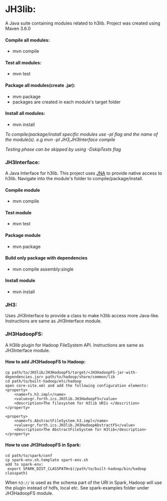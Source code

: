 # JH3lib: 
A Java suite containing modules related to h3lib. Project was created using Maven 3.6.0

#### Compile all modules:
- mvn compile

#### Test all modules:
- mvn test

#### Package all modules(create  .jar):
- mvn package
- packages are created in each module's target folder

#### Install all modules:
- mvn install


*To compile/package/install specific modules use -pl flag and the name of the module(s). 
e.g mvn -pl JH3,JH3Interface compile*

*Testing phase can be skipped by using -DskipTests flag*

### JH3Interface: 
A Java Interface for h3lib. This project uses [JNA](https://github.com/java-native-access/jna) to provide native access
 to h3lib. Navigate into the module's folder to compile/package/install.

#### Compile module
- mvn compile

#### Test module
- mvn test 

#### Package module
- mvn package 

#### Build only package with dependencies
- mvn compile assembly:single

#### Install module
- mvn install
 
### JH3:
Uses JH3Interface to provide a class to make h3lib access more Java-like. 
Instructions are same as JH3Interface module.

### JH3HadoopFS:
A H3lib plugin for Hadoop FileSystem API.
Instructions are same as JH3Interface module.

#### How to add JH3HadoopFS to Hadoop:
```$xslt
cp path/to/JH3lib/JH3HadoopFS/target/<JH3HadoopFS-jar-with-dependencies.jar> path/to/hadoop/share/common/lib
cd path/to/built-hadoop/etc/hadoop
open core-site.xml and add the following configuration elements:
<property>
    <name>fs.h3.impl</name>
    <value>gr.forth.ics.JH3lib.JH3HadoopFS</value>
    <description>The filesystem for H3lib URIs </descrition>
</property>

<property>
    <name>fs.AbstractFileSystem.h3.impl</name>
    <value>gr.forth.ics.JH3lib.JH3HadoopAbstractFS</value>
    <description>The AbstractFileSystem for H3lib</description>
</property>
```

#### How to use JH3HadoopFS in Spark:
```$xslt
cd path/to/spark/conf
cp spark-env.sh.template spart-env.sh
add to spark-env:
 export SPARK_DIST_CLASSPATH=$(/path/to/built-hadoop/bin/hadoop classpath)
```
When ``h3://`` is used as the schema part of the URI in Spark, 
Hadoop will use the plugin instead of hdfs, local etc.
See spark-examples folder under JH3HadoopFS module.
